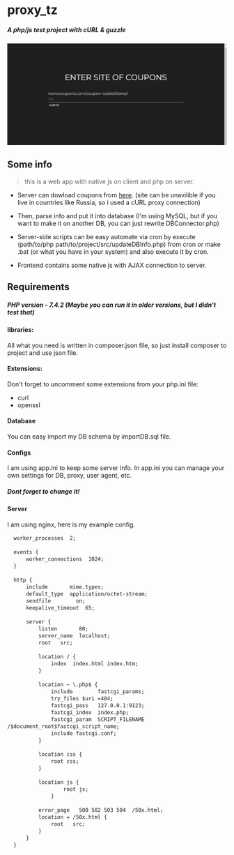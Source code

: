 # proxy_tz
##### A php/js test project with cURL & guzzle 

![presentation.gif](https://github.com/GooseGame/proxy_tz/blob/master/presentation.gif)

## Some info
> this is a web app with native js on client and php on server.
* Server can dowload coupons from [here](coupons.com).
(site can be unavilible if you live in countries like Russia, so i used a cURL proxy connection)
* Then, parse info and put it into database (I'm using MySQL, but if you want to make it on another DB, you can just rewrite DBConnector.php)
* Server-side scripts can be easy automate via cron by execute (path/to/php path/to/project/src/updateDBInfo.php) from cron or make .bat (or what you have in your system) and also execute it by cron.

* Frontend contains some native js with AJAX connection to server.

## Requirements

##### PHP version - 7.4.2 (Maybe you can run it in older versions, but I didn't test that)

#### libraries:
All what you need is written in composer.json file, so just install composer to project and use json file.

#### Extensions:
Don't forget to uncomment some extensions from your php.ini file:
* curl
* openssl

#### Database
You can easy import my DB schema by importDB.sql file.

#### Configs
I am using app.ini to keep some server info. In app.ini you can manage your own settings for DB, proxy, user agent, etc.
##### Dont forget to change it! 

#### Server
I am using nginx, here is my example config.

```
  worker_processes  2;

  events {
      worker_connections  1024;
  }

  http {
      include       mime.types;
      default_type  application/octet-stream;
      sendfile        on;
      keepalive_timeout  65;

      server {
          listen       80;
          server_name  localhost;
          root   src;

          location / {
              index  index.html index.htm;
          }

          location ~ \.php$ {
              include        fastcgi_params;
              try_files $uri =404;
              fastcgi_pass   127.0.0.1:9123;
              fastcgi_index  index.php;
              fastcgi_param  SCRIPT_FILENAME  /$document_root$fastcgi_script_name;
              include fastcgi.conf;
          }

          location css {
              root css;
          }

          location js {
                  root js;
              }

          error_page   500 502 503 504  /50x.html;
          location = /50x.html {
              root   src;
          }
      }
  }
```  
